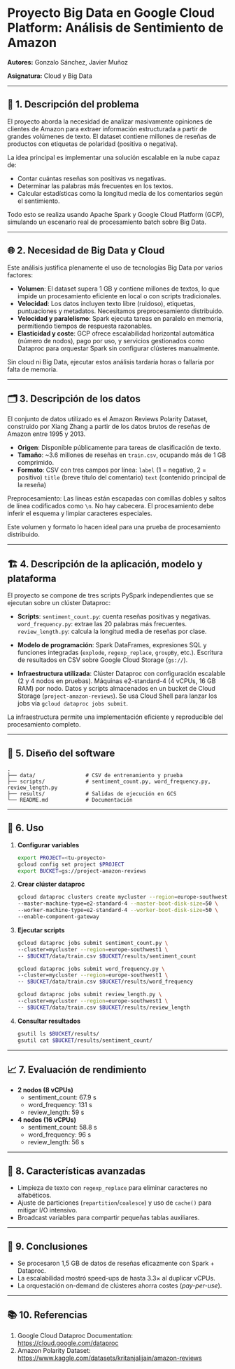 # Proyecto Big Data en Google Cloud Platform: Análisis de Sentimiento de Amazon

**Autores:** Gonzalo Sánchez, Javier Muñoz 

**Asignatura:** Cloud y Big Data

---

## 📄 1. Descripción del problema
El proyecto aborda la necesidad de analizar masivamente opiniones de clientes de Amazon para extraer información estructurada a partir de grandes volúmenes de texto. El dataset contiene millones de reseñas de productos con etiquetas de polaridad (positiva o negativa).

La idea principal es implementar una solución escalable en la nube capaz de:

- Contar cuántas reseñas son positivas vs negativas.
- Determinar las palabras más frecuentes en los textos.
- Calcular estadísticas como la longitud media de los comentarios según el sentimiento.

Todo esto se realiza usando Apache Spark y Google Cloud Platform (GCP), simulando un escenario real de procesamiento batch sobre Big Data.

---

## 🌐 2. Necesidad de Big Data y Cloud
Este análisis justifica plenamente el uso de tecnologías Big Data por varios factores:

- **Volumen**: El dataset supera 1 GB y contiene millones de textos, lo que impide un procesamiento eficiente en local o con scripts tradicionales.
- **Velocidad**: Los datos incluyen texto libre (ruidoso), etiquetas, puntuaciones y metadatos. Necesitamos preprocesamiento distribuido.
- **Velocidad y paralelismo**: Spark ejecuta tareas en paralelo en memoria, permitiendo tiempos de respuesta razonables.
- **Elasticidad y coste**: GCP ofrece escalabilidad horizontal automática (número de nodos), pago por uso, y servicios gestionados como Dataproc para orquestar Spark sin configurar clústeres manualmente.

Sin cloud ni Big Data, ejecutar estos análisis tardaría horas o fallaría por falta de memoria.

---

## 🗂️ 3. Descripción de los datos
El conjunto de datos utilizado es el Amazon Reviews Polarity Dataset, construido por Xiang Zhang a partir de los datos brutos de reseñas de Amazon entre 1995 y 2013.
- **Origen**: Disponible públicamente para tareas de clasificación de texto.
- **Tamaño**: ~3.6 millones de reseñas en `train.csv`, ocupando más de 1 GB comprimido.
- **Formato**: CSV con tres campos por línea:
  `label` (1 = negativo, 2 = positivo)
  `title` (breve título del comentario)
  `text` (contenido principal de la reseña)

Preprocesamiento:
Las líneas están escapadas con comillas dobles y saltos de línea codificados como `\n`.
No hay cabecera. El procesamiento debe inferir el esquema y limpiar caracteres especiales.

Este volumen y formato lo hacen ideal para una prueba de procesamiento distribuido.

---

## 🏗️ 4. Descripción de la aplicación, modelo y plataforma
El proyecto se compone de tres scripts PySpark independientes que se ejecutan sobre un clúster Dataproc:
- **Scripts**:
`sentiment_count.py`: cuenta reseñas positivas y negativas.
`word_frequency.py`: extrae las 20 palabras más frecuentes.
`review_length.py`: calcula la longitud media de reseñas por clase.

- **Modelo de programación**:
Spark DataFrames, expresiones SQL y funciones integradas (`explode`, `regexp_replace`, `groupBy`, etc.).
Escritura de resultados en CSV sobre Google Cloud Storage (`gs://`).

- **Infraestructura utilizada**:
Clúster Dataproc con configuración escalable (2 y 4 nodos en pruebas).
Máquinas e2-standard-4 (4 vCPUs, 16 GB RAM) por nodo.
Datos y scripts almacenados en un bucket de Cloud Storage (`project-amazon-reviews`).
Se usa Cloud Shell para lanzar los jobs vía `gcloud dataproc jobs submit`.

La infraestructura permite una implementación eficiente y reproducible del procesamiento completo.

---

## 📐 5. Diseño del software
```text
.
├── data/                # CSV de entrenamiento y prueba
├── scripts/             # sentiment_count.py, word_frequency.py, review_length.py
├── results/             # Salidas de ejecución en GCS
└── README.md            # Documentación
 ``` 

---

## 🚀 6. Uso
1. **Configurar variables**  
   ```bash
   export PROJECT=<tu-proyecto>
   gcloud config set project $PROJECT
   export BUCKET=gs://project-amazon-reviews

2. **Crear clúster dataproc**
   ```bash
   gcloud dataproc clusters create mycluster --region=europe-southwest1 \
   --master-machine-type=e2-standard-4 --master-boot-disk-size=50 \
   --worker-machine-type=e2-standard-4 --worker-boot-disk-size=50 \
   --enable-component-gateway

3. **Ejecutar scripts**
   ```bash
   gcloud dataproc jobs submit sentiment_count.py \
   --cluster=mycluster --region=europe-southwest1 \
   -- $BUCKET/data/train.csv $BUCKET/results/sentiment_count

   gcloud dataproc jobs submit word_frequency.py \
   --cluster=mycluster --region=europe-southwest1 \
   -- $BUCKET/data/train.csv $BUCKET/results/word_frequency

   gcloud dataproc jobs submit review_length.py \
   --cluster=mycluster --region=europe-southwest1 \
   -- $BUCKET/data/train.csv $BUCKET/results/review_length

4. **Consultar resultados**
   ```bash
   gsutil ls $BUCKET/results/
   gsutil cat $BUCKET/results/sentiment_count/

---

## 📈 7. Evaluación de rendimiento
- **2 nodos (8 vCPUs)**  
  - sentiment_count: 67.9 s  
  - word_frequency: 131 s  
  - review_length: 59 s  
- **4 nodos (16 vCPUs)**  
  - sentiment_count: 58.8 s  
  - word_frequency: 96 s  
  - review_length: 56 s 

---

## 🚀 8. Características avanzadas
- Limpieza de texto con `regexp_replace` para eliminar caracteres no alfabéticos.  
- Ajuste de particiones (`repartition`/`coalesce`) y uso de `cache()` para mitigar I/O intensivo.  
- Broadcast variables para compartir pequeñas tablas auxiliares.

---

## 📝 9. Conclusiones
- Se procesaron 1,5 GB de datos de reseñas eficazmente con Spark + Dataproc.  
- La escalabilidad mostró speed-ups de hasta 3.3× al duplicar vCPUs.  
- La orquestación on-demand de clústeres ahorra costes (_pay-per-use_).  

---

## 📚 10. Referencias
1. Google Cloud Dataproc Documentation: https://cloud.google.com/dataproc  
2. Amazon Polarity Dataset: https://www.kaggle.com/datasets/kritanjalijain/amazon-reviews



